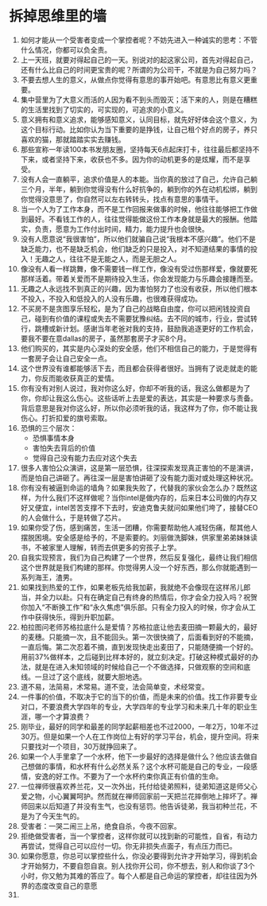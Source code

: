 # 拆掉思维里的墙

1. 如何才能从一个受害者变成一个掌控者呢？不妨先进入一种诚实的思考：不管什么情况，你都可以负全责。
2. 上一天班，就要对得起自己的一天。别说对的起这家公司，首先对得起自己，还有什么比自己的时间更宝贵的呢？所谓的为公司干，不就是为自己努力吗？
3. 不要去想人生的意义，从做点你觉得有意思的事开始吧。有意思比有意义更重要。
4. 集中营里为了大意义而活的人因为看不到头而毁灭；活下来的人，则是在糟糕的生活里找到了切实的，可实现的，可追求的小意义。
5. 意义拥有和意义追求，能够感知意义，认同目标，就先好好体会这个意义，为这个目标行动。比如你认为当下重要的是挣钱，让自己租个好点的房子，养只喜欢的猫，那就踏踏实实去赚钱。
6. 那些宣称一年读100本书发朋友圈，坚持每天6点起床打卡，往往最后都坚持不下来，或者坚持下来，收获也不多。因为你的动机更多的是炫耀，而不是享受。
7. 没有人会一直躺平，追求价值是人的本能。当你真的放过了自己，允许自己躺三个月，半年，躺到你觉得没有什么好抗争的，躺到你的外在动机松绑，躺到你觉得没意思了，你自然可以左右转转头，找点有意思的事情干。
8. 当一个人为了工作本身，而不是工作回报来做事的时候，他往往能够把工作做到最好。不看钱工作的人，往往觉得能做这份工作本身就是最大的报酬。他踏实，负责，愿意为工作付出时间，精力，能力提升也会很快。
9. 没有人愿意说“我很害怕”，所以他们就骗自己说“我根本不感兴趣”。他们不是缺乏能力，也不是缺乏机会，他们缺乏的只是投入，对不知道结果的事情的投入！无趣之人，往往不是无能之人，而是无胆之人。
10. 像没有人看一样跳舞，像不需要钱一样工作，像没有受过伤那样爱，像就要死那样活着。带着关爱而不是期待投入生活，你会发现能力与乐趣会接踵而至。
11. 无趣之人永远找不到真正的兴趣，因为害怕努力了也没有收获，所以他们根本不投入，不投入和低投入的人没有乐趣，也很难获得成功。
12. 不买房不是贪图享乐轻松，是为了自己的战略自由度，你可以把闲钱投资自己，碰到有价值的课程或失去不需要犹豫纠结。去不同的城市，行业，尝试转行，跳槽或新计划。感谢当年老爸对我的支持，鼓励我追逐更好的工作机会，要我不要在意dallas的房子，虽然那套房子才买8个月。
13. 他们购买的，其实是内心深处的安全感，他们不相信自己的能力，于是觉得有一套房子会让自己安全一点。
14. 这个世界没有谁都能够活下去，而且都会获得者很好。当拥有了说走就走的能力，你反而能收获真正的爱情。
15. 你有没有对别人说过，我对你这么好，你却不听我的话，我这么做都是为了你，你却让我这么伤心。这些话听上去是爱的表达，其实是一种要求与责备。背后意思是我对你这么好，所以你必须听我的话，我这样为了你，你不能让我伤心。打折扣爱的旗号索取。
16. 恐惧的三个层次：
    - 恐惧事情本身
    - 害怕失去背后的价值
    - 觉得自己没有能力去应对这个失去
17. 很多人害怕公众演讲，这是第一层恐惧，往深探索发现真正害怕的不是演讲，而是怕自己讲砸了。再往深一层是害怕讲砸了没有能力面对或处理这种状况。
18. 你有没有被逼到命运的墙角？如果我失败了，代替我的家伙会怎么办？既然这样，为什么我们不这样做呢？当你intel是做内存的，后来日本公司做的内存又好又便宜，intel苦苦支撑不下去时，安迪克鲁夫就问如果他们垮了，接替CEO的人会做什么，于是转做了芯片。
19. 如果你受了伤，感到痛苦，生活一团糟，你需要帮助他人减轻伤痛，帮其他人摆脱困境。安全感是给予的，不是索要的。刘丽做洗脚妹，供家里弟弟妹妹读书，不被家里人理解，转而去供更多的穷孩子上学。
20. 自我实现预言，我们为自己构建了一个世界，然后反复强化，最终让我们相信这个世界就是我们构建的那样。你觉得男人没一个好东西，那么你就能遇到一系列海王，渣男。
21. 如果找到热爱的工作，如果老板先给我加薪，我就绝不会像现在这样吊儿郎当，并全力以赴。只有在确定自己有终身的热情后，你才会全力投入吗？祝贺你加入“不断换工作”和“永久焦虑”俱乐部。只有全力投入的时候，你才会从工作中获得快乐，得到升职加薪。
22. 柏拉图问老师苏格拉底什么是爱情？苏格拉底让他去麦田摘一颗最大的，最好的麦穗。只能摘一次，且不能回头。第一次很快摘了，后面看到好的不能摘，一直后悔。第二次忍着不摘，直到发现快走出麦田了，只能随便摘一个好的。用前37%做样本，之后碰到比样本好的，就立刻决定。打破这种模式最好的办法，就是在进入未知领域的时候给自己一个不做选择，只做观察的空间和底线。一旦过了这个底线，就要大胆地选。
23. 道不易，法简易，术常易。道不变，法会简单变，术经常变。
24. 一件事的价值，不取决于它的当下的价值，而是未来的价值。找工作非要专业对口，不要浪费大学四年的专业，大学四年的专业学习和未来几十年的职业生涯，哪一个才算浪费？
25. 刚毕业，最好的同学和最差的同学起薪相差也不过2000，一年2万，10年不过30万。但是如果一个人在工作岗位上有好的学习平台，机会，提升空间。将来只要找对一个项目，30万就挣回来了。
26. 如果一个人手里拿了一个水杯，他下一步最好的选择是做什么？他应该去做自己想做的事情，和水杯有什么必然关系？这个水杯可能是自己的专业，一段感情，安逸的好工作。不要为了一个水杯约束你真正有价值的生命。
27. 一位禅师很喜欢养兰花，又一次外出，托付给徒弟照料，徒弟知道这是师父心爱之物，小心翼翼呵护。然而就在禅师回家前一天把兰花摔倒地上摔坏了。禅师回来以后知道了并没有生气，也没有惩罚。他告诉徒弟，我当初种兰花，不是为了今天生气的。
28. 受害者：一哭二闹三上吊，绝食自杀，今夜不回家。
29. 拒绝做受害者，当一个掌控者，这样你就可以找到新的可能性，自省，有动力再尝试，觉得自己可以应付一切。你无非损失点面子，有点压力而已。
30. 如果你愿意，你总可以掌控些什么，你没必要得到允许才开始学习，得到机会才开始努力，不要自怨自哀。别人找你开公司，你不想去，别人和你谈了3个小时，你又勉为其难的答应了。每个人都是自己命运的掌控者，却往往因为外界的态度改变自己的意愿
31. 



